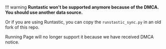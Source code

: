 !!! warning
	**Runtastic won't be supported anymore because of the DMCA. You should use another data source.**

Or if you are using Runtastic, you can copy the `runstastic_sync.py` in an old fork of this repo.

Running Page will no longer support it because we have received DMCA notice.
